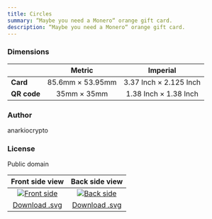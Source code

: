 ```yaml
---
title: Circles
summary: “Maybe you need a Monero“ orange gift card.
description: “Maybe you need a Monero“ orange gift card.
---
```


### Dimensions

|    |         Metric         |           Imperial           |
|----|:----------------------:|:----------------------------:|
| **Card** | 85.6mm &times; 53.95mm | 3.37 Inch &times; 2.125 Inch |
| **QR code** |   35mm &times; 35mm    | 1.38 Inch &times; 1.38 Inch  |

### Author

anarkiocrypto

### License

Public domain

| Front side view | Back side view |
|:---------------:|:--------------:|
| [![Front side](/templates/circles/front.png)](/templates/circles/front.png) | [![Back side](/templates/circles/back.png)](/templates/circles/back.png) |
| [Download .svg](/templates/circles/front.svg) | [Download .svg](/templates/circles/back.svg) |
